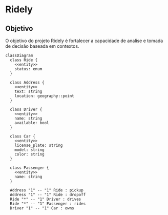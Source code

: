 # Ridely

## Objetivo

O objetivo do projeto Ridely é fortalecer a capacidade de analise e tomada de decisão baseada em contextos. 

```mermind
classDiagram
  class Ride {
    <<entity>>
    status: enum
  }

  class Address {
    <<entity>>
    text: string
    location: geography::point
  }

  class Driver {
    <<entity>>
    name: string
    available: bool
  }

  class Car {
    <<entity>>
    license_plate: string
    model: string
    color: string
  }

  class Passenger {
    <<entity>>
    name: string
  }

  Address "1" -- "1" Ride : pickup
  Address "1" -- "1" Ride : dropoff
  Ride "*" -- "1" Driver : drives
  Ride "*" -- "1" Passenger : rides
  Driver "1" -- "1" Car : owns

```
